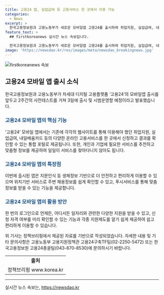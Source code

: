 ```yaml
---
title: 고용24 앱, 실업급여 등 고용서비스 한 곳에서 이용 가능
categories:
  - News
excerpt: >
  한국고용정보원과 고용노동부가 새로운 모바일앱 고용24를 출시하여 취업지원, 실업급여, 내일배움카드 등의 온라인 고용서비스를 한 곳에서 이용할 수 있게 했다. 앱은 지문인식 등 생체정보로 보안을 높였고, 위치기반 서비스와 푸시 알림 기능도 지원한다. 또한, 사용자에게 맞춤형 정보를 제공하고, 신청 자격 여부를 사전에 확인할 수 있는 서비스도 제공된다. 이를 통해 사용자들은 더욱 안전하고 간편하게 고용 관련 정보 및 서비스를 이용할 수 있게 되었다.
feature_text: >
  ## firstkoreanews 실시간 뉴스 속보입니다.

  한국고용정보원과 고용노동부가 새로운 모바일앱 고용24를 출시하여 취업지원, 실업급여, 내일배움카드 등의 온라인 고용서비스를 한 곳에서 이용할 수 있게 했다. 앱은 지문인식 등 생체정보로 보안을 높였고, 위치기반 서비스와 푸시 알림 기능도 지원한다. 또한, 사용자에게 맞춤형 정보를 제공하고, 신청 자격 여부를 사전에 확인할 수 있는 서비스도 제공된다. 이를 통해 사용자들은 더욱 안전하고 간편하게 고용 관련 정보 및 서비스를 이용할 수 있게 되었다.
image: 'https://newsdao.kr/res/images/meta/newsdao_breakingnews.jpg'
---
```


<p><img src="https://newsdao.kr/res/images/meta/newsdao_breakingnews.jpg" alt="firstkoreanews 속보" /></p>

<h2 data-ke-size="size26">고용24 모바일 앱 출시 소식</h2>

<p data-ke-size="size16">한국고용정보원과 고용노동부가 차세대 디지털 고용플랫폼 ‘고용24’의 모바일앱 출시를 앞두고 2주간의 사전테스트를 거쳐 3일에 출시 및 시범운영할 예정이라고 발표했습니다. </p>

<h3><b><span style="color: #1a5490;">고용24 모바일 앱의 핵심 기능</span></b></h3>

<p data-ke-size="size16">‘고용24’ 모바일 앱에서는 기존에 각각의 웹사이트를 통해 이용해야 했던 취업지원, 실업급여, 내일배움카드 등의 다양한 온라인 고용서비스를 한 곳에서 신청하고 결과를 확인할 수 있는 통합 포털로 제공됩니다. 또한, 개인과 기업에 필요한 서비스를 추천하고 맞춤형 정보를 제공하여 일일이 서비스를 찾아다니지 않아도 됩니다.</p>

<h3><b><span style="color: #1a5490;">고용24 모바일 앱의 특장점</span></b></h3>

<p data-ke-size="size16">이번에 출시된 앱은 지문인식 등 생체정보 기반으로 더 안전하고 편리하게 이용할 수 있으며 위치기반 서비스로 주변 채용정보를 쉽게 확인할 수 있고, 푸시서비스를 통해 맞춤 정보를 받을 수 있는 기능을 제공합니다.</p>

<h3><b><span style="color: #1a5490;">고용24 모바일 앱의 활용 방안</span></b></h3>

<p data-ke-size="size16">한 번의 로그인으로 언제든, 어디서든 일자리와 관련한 다양한 지원을 받을 수 있고, 신청 자격 여부를 미리 확인할 수 있는 기능과 각종 지원제도를 알기 쉽게 제공하여 쉽고 편리하게 이용할 수 있습니다.</p>

<p data-ke-size="size16">위 기사는 정책브리핑에서 제공된 자료를 기반으로 작성되었습니다. 자세한 내용 및 기타 문의사항은 고용노동부 고용지원정책관 고용24구축TF팀(02-2250-5472) 또는 한국고용정보원 고용24총괄팀(043-870-8530)에 문의하시기 바랍니다.</p>

<table>
  <tr>
    <td style="text-align: center; height: 17px;"><b>출처</b></td>
  </tr>
  <tr>
    <td style="text-align: center; height: 17px;">정책브리핑 www.korea.kr</td>
  </tr>
</table>

<hr>
실시간 뉴스 속보는, <a href="https://newsdao.kr" rel="dofollow">https://newsdao.kr</a>


